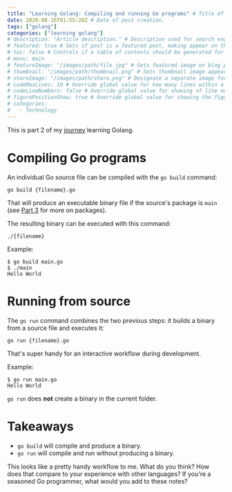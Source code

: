 ```yaml
---
title: "Learning Golang: Compiling and running Go programs" # Title of the blog post.
date: 2020-08-16T01:55:20Z # Date of post creation.
tags: ["golang"]
categories: ["learning golang"]
# description: "Article description." # Description used for search engine.
# featured: true # Sets if post is a featured post, making appear on the home page side bar.
# toc: false # Controls if a table of contents should be generated for first-level links automatically.
# menu: main
# featureImage: "/images/path/file.jpg" # Sets featured image on blog post.
# thumbnail: "/images/path/thumbnail.png" # Sets thumbnail image appearing inside card on homepage.
# shareImage: "/images/path/share.png" # Designate a separate image for social media sharing.
# codeMaxLines: 10 # Override global value for how many lines within a code block before auto-collapsing.
# codeLineNumbers: false # Override global value for showing of line numbers within code block.
# figurePositionShow: true # Override global value for showing the figure label.
# categories:
#   - Technology
---
```


This is part 2 of my [journey](/categories/learning-golang/) learning Golang.

# Compiling Go programs

An individual Go source file can be compiled with the `go build` command:

```
go build {filename}.go
```

That will produce an executable binary file if the source's package is `main` (see [Part 3](/posts/learning-golang-part-3/) for more on packages).

The resulting binary can be executed with this command:

```
./{filename}
```

Example:

```
$ go build main.go
$ ./main
Hello World
```

# Running from source

The `go run` command combines the two previous steps: it builds a binary from a source file and executes it:

```
go run {filename}.go
```

That's super handy for an interactive workflow during development.

Example:

```
$ go run main.go
Hello World
```

`go run` does **not** create a binary in the current folder.

# Takeaways

- `go build` will compile and produce a binary.
- `go run` will compile and run without producing a binary.

This looks like a pretty handy workflow to me. What do you think? How does that compare to your experience with other
languages? If you're a seasoned Go programmer, what would you add to these notes?
